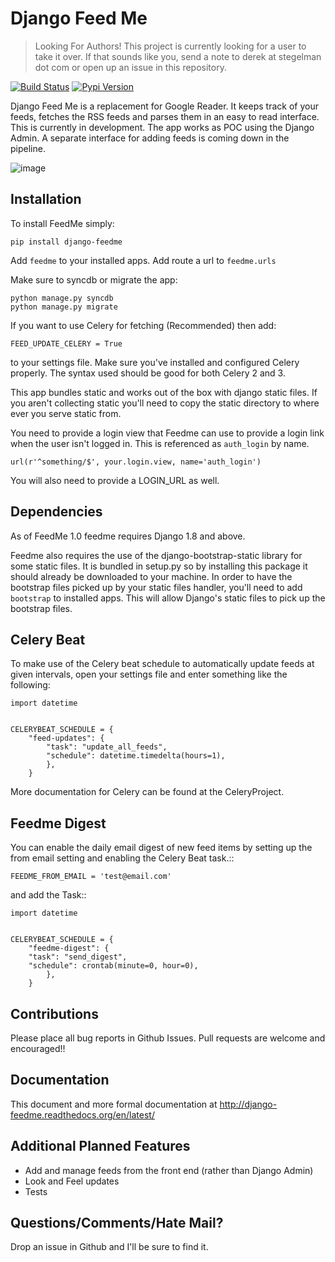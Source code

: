 Django Feed Me
==============

> Looking For Authors!  This project is currently looking for a user to take it over.  If that sounds like you, send a note to derek at stegelman dot com or open up an issue in this repository.

[![Build Status](https://travis-ci.org/dstegelman/django-feedme.png?branch=master)](https://travis-ci.org/dstegelman/django-feedme)
[![Pypi Version](https://pypip.in/v/django-feedme/badge.png)](https://crate.io/packages/django-feedme/)


Django Feed Me is a replacement for Google Reader.  It keeps track of your feeds, fetches the RSS feeds
and parses them in an easy to read interface.  This is currently in development.  The app works as POC using the Django
Admin.  A separate interface for adding feeds is coming down in the pipeline.

![image](http://cl.ly/image/0j2z0y0K1e2e/Screen%20Shot%202013-04-27%20at%209.54.10%20AM.png)

Installation
------------

To install FeedMe simply:

    pip install django-feedme

Add ``feedme`` to your installed apps.  Add route a url to ``feedme.urls``

Make sure to syncdb or migrate the app:

    python manage.py syncdb
    python manage.py migrate


If you want to use Celery for fetching (Recommended) then add:

    FEED_UPDATE_CELERY = True

to your settings file.  Make sure you've installed and configured Celery properly.  The syntax used should be good
for both Celery 2 and 3.

This app bundles static and works out of the box with django static files.  If you aren't collecting static
you'll need to copy the static directory to where ever you serve static from.

You need to provide a login view that Feedme can use to provide a login link when the user isn't logged in.  This is
referenced as ``auth_login`` by name.

    url(r'^something/$', your.login.view, name='auth_login')

You will also need to provide a LOGIN_URL as well.

Dependencies
------------

As of FeedMe 1.0 feedme requires Django 1.8 and above.

Feedme also requires the use of the django-bootstrap-static library for some static files.  It is bundled in setup.py so by installing this package
it should already be downloaded to your machine.  In order to have the bootstrap files picked up by your static files handler, you'll need to add
```bootstrap``` to installed apps.  This will allow Django's static files to pick up the bootstrap files.


Celery Beat
-----------

To make use of the Celery beat schedule to automatically update feeds at given intervals, open your settings file and
enter something like the following:

    import datetime


    CELERYBEAT_SCHEDULE = {
        "feed-updates": {
            "task": "update_all_feeds",
            "schedule": datetime.timedelta(hours=1),
            },
        }

More documentation for Celery can be found at the CeleryProject.

Feedme Digest
-------------

You can enable the daily email digest of new feed items by setting up the from email setting
and enabling the Celery Beat task.::


    FEEDME_FROM_EMAIL = 'test@email.com'


and add the Task::

    import datetime


    CELERYBEAT_SCHEDULE = {
        "feedme-digest": {
        "task": "send_digest",
        "schedule": crontab(minute=0, hour=0),
            },
        }


Contributions
-------------

Please place all bug reports in Github Issues.  Pull requests are welcome and encouraged!!


Documentation
-------------

This document and more formal documentation at http://django-feedme.readthedocs.org/en/latest/


Additional Planned Features
---------------------------

* Add and manage feeds from the front end (rather than Django Admin)
* Look and Feel updates
* Tests

Questions/Comments/Hate Mail?
-----------------------------

Drop an issue in Github and I'll be sure to find it.
